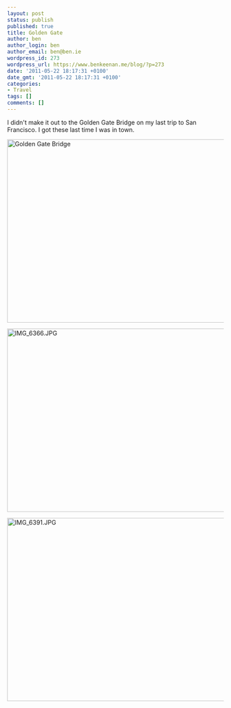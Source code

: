 ```yaml
---
layout: post
status: publish
published: true
title: Golden Gate
author: ben
author_login: ben
author_email: ben@ben.ie
wordpress_id: 273
wordpress_url: https://www.benkeenan.me/blog/?p=273
date: '2011-05-22 18:17:31 +0100'
date_gmt: '2011-05-22 18:17:31 +0100'
categories:
- Travel
tags: []
comments: []
---
```

<p>I didn't make it out to the Golden Gate Bridge on my last trip to San Francisco. I got these last time I was in town.</p>
<p><img class="aligncenter" src="https://farm1.static.flickr.com/76/223522650_3570898325_z.jpg?zz=1" alt="Golden Gate Bridge" width="640" height="427" /></p>
<p><img class="aligncenter" src="https://farm1.static.flickr.com/93/223522646_5cb0611311_z.jpg?zz=1" alt="IMG_6366.JPG" width="640" height="427" /></p>
<p><img class="aligncenter" src="https://farm1.static.flickr.com/63/223524686_8b056a29b0_z.jpg?zz=1" alt="IMG_6391.JPG" width="640" height="427" /></p>
